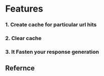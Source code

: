 <h1>Features</h1>
<h3>1. Create cache for particular url hits</h3>
<h3>2. Clear cache</h3>
<h3>3. It Fasten your response generation</h3>

<h2>Refernce</h2>
<a href="https://roadmap.sh/projects/caching-server"></a>
